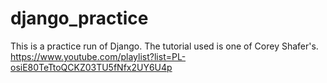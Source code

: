 # django_practice
This is a practice run of Django. The tutorial used is one of Corey Shafer's. https://www.youtube.com/playlist?list=PL-osiE80TeTtoQCKZ03TU5fNfx2UY6U4p
